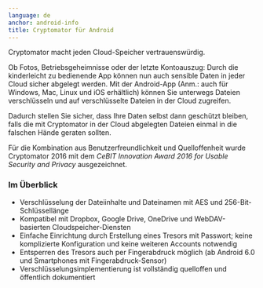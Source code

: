 ```yaml
---
language: de
anchor: android-info
title: Cryptomator für Android
---
```

Cryptomator macht jeden Cloud-Speicher vertrauenswürdig.

Ob Fotos, Betriebsgeheimnisse oder der letzte Kontoauszug: Durch die kinderleicht zu bedienende App können nun auch sensible Daten in jeder Cloud sicher abgelegt werden. Mit der Android-App (Anm.: auch für Windows, Mac, Linux und iOS erhältlich) können Sie unterwegs Dateien verschlüsseln und auf verschlüsselte Dateien in der Cloud zugreifen.

Dadurch stellen Sie sicher, dass Ihre Daten selbst dann geschützt bleiben, falls die mit Cryptomator in der Cloud abgelegten Dateien einmal in die falschen Hände geraten sollten.

Für die Kombination aus Benutzerfreundlichkeit und Quelloffenheit wurde Cryptomator 2016 mit dem _CeBIT Innovation Award 2016 for Usable Security and Privacy_ ausgezeichnet.

### Im Überblick

- Verschlüsselung der Dateiinhalte und Dateinamen mit AES und 256-Bit-Schlüssellänge
- Kompatibel mit Dropbox, Google Drive, OneDrive und WebDAV-basierten Cloudspeicher-Diensten
- Einfache Einrichtung durch Erstellung eines Tresors mit Passwort; keine komplizierte Konfiguration und keine weiteren Accounts notwendig
- Entsperren des Tresors auch per Fingerabdruck möglich (ab Android 6.0 und Smartphones mit Fingerabdruck-Sensor)
- Verschlüsselungsimplementierung ist vollständig quelloffen und öffentlich dokumentiert

